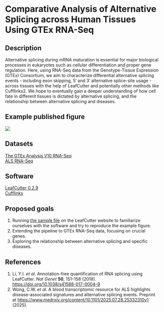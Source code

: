 # Comparative Analysis of Alternative Splicing across Human Tissues Using GTEx RNA-Seq
## Description
Alternative splicing during mRNA maturation is essential for major biological processes in eukaryotes such as cellular differentiation and proper gene regulation. Here, using RNA-Seq data from the Genotype-Tissue Expression (GTEx) Consortium, we aim to characterize differential alternative splicing events - including exon skipping, 5′ and 3′ alternative splice-site usage - across tissues with the help of LeafCutter and potentially other methods like Cufflinks2. We hope to eventually gain a deeper understanding of how cell fate in different tissues is dictated by alternative splicing, and the relationship between alternative splicing and diseases.
## Example published figure
![](https://davidaknowles.github.io/leafcutter/articles/cluster_plot_example.png)
## Datasets
[The GTEx Analysis V10 RNA-Seq](https://www.gtexportal.org/home/downloads/adult-gtex/bulk_tissue_expression#bulk_tissue_expression-gtex_analysis_v10-rna-seq)   
[ALS RNA-Seq](https://www.ncbi.nlm.nih.gov/geo/query/acc.cgi?acc=GSE234297)
## Software
[LeafCutter 0.2.9](https://davidaknowles.github.io/leafcutter/index.html)  
[Cufflinks](https://github.com/cole-trapnell-lab/cufflinks)
## Proposed goals
1. Running [the sample file](https://drive.google.com/open?id=0B_dRjzD1If9mR0Z6Um5LZTYxVjA) on the LeafCutter website to familiarize ourselves with the software and try to reproduce the example figure.
2. Extending the pipeline to GTEx RNA-Seq data, focusing on crucial genes.
3. Exploring the relationship between alternative splicing and specific diseases.
## References
1. Li, Y.I. *et al*. Annotation-free quantification of RNA splicing using LeafCutter. *Nat Genet* **50**, 151–158 (2018). https://doi.org/10.1038/s41588-017-0004-9
2. Wong, C.W. *et al*. A blood transcriptomic resource for ALS highlights disease-associated signatures and alternative splicing events. Preprint at https://www.medrxiv.org/content/10.1101/2025.07.28.25332310v1 (2025).
